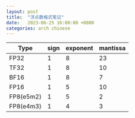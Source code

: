 ```yaml
---
layout: post
title:  "浮点数格式笔记"
date:   2023-06-25 16:00:00 +0800
categories: arch chinese
---
```


| Type      | sign | exponent | mantissa |
| --------- | ---- | -------- | -------- |
| FP32      | 1    | 8        | 23       |
| TF32      | 1    | 8        | 10       |
| BF16      | 1    | 8        | 7        |
| FP16      | 1    | 5        | 10       |
| FP8(e5m2) | 1    | 5        | 2        |
| FP8(e4m3) | 1    | 4        | 3        |